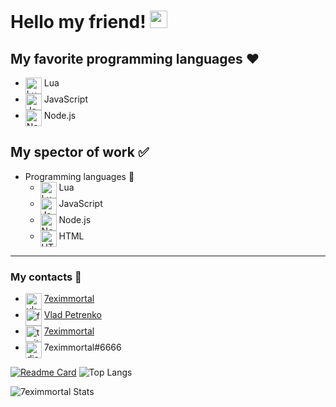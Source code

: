 # Hello my friend! <img src="https://emoji.discord.st/emojis/03138d04-37f4-449d-8c4c-12b266b24f34.gif" width="28px" alt="<3">

## My favorite programming languages ❤️

- <img align="top" alt="Lua" width="26px" src="https://www.nablawiki.ru/images/thumb/6/6a/Lua-logo-nolabel.svg/1200px-Lua-logo-nolabel.svg.png"/> Lua 
- <img align="top" alt="JavaScript" width="26px" src="https://img.icons8.com/color/48/000000/javascript--v2.png"/> JavaScript
- <img align="top" alt="Node.js" width="26px" src="https://nodejs.org/static/images/favicons/favicon.ico"/> Node.js

## My spector of work ✅

- Programming languages 📕
  - <img align="top" alt="Lua" width="26px" src="https://www.nablawiki.ru/images/thumb/6/6a/Lua-logo-nolabel.svg/1200px-Lua-logo-nolabel.svg.png"/> Lua 
  - <img align="top" alt="JavaScript" width="26px" src="https://img.icons8.com/color/48/000000/javascript--v2.png"/> JavaScript
  - <img align="top" alt="Node.js" width="26px" src="https://nodejs.org/static/images/favicons/favicon.ico"/> Node.js
  - <img align="top" alt="HTML" width="26px" src="https://img.icons8.com/color/48/000000/html-5--v1.png"/> HTML

____

### My contacts 📖
- <img align="top" alt="vk" width="26px" src="https://astro-centre.ru/wp-content/uploads/2021/01/photo.png"/> [7eximmortal](https://vk.com/7eximmortal) 
- <img align="top" alt="facebook" width="26px" src="https://img.icons8.com/color/96/000000/facebook-new.png"/> [Vlad Petrenko](https://www.facebook.com/profile.php?id=100073396981776)
- <img align="top" alt="twitter" width="26px" src="https://img.icons8.com/color/48/000000/twitter--v1.png"/> [7eximmortal](https://twitter.com/7eximmortal)
- <img align="top" alt="discord" width="26px" src="https://img.icons8.com/color/48/000000/discord-logo.png"/> 7eximmortal#6666

[![Readme Card](https://github-readme-stats.vercel.app/api/pin/?username=7eximmortal&repo=useful-links-for-developers&show_owner=true)](https://github.com/7eximmortal/useful-links-for-developers)
![Top Langs](https://github-readme-stats.vercel.app/api/top-langs/?username=7eximmortal&layout=compact)

![7eximmortal Stats](https://github-readme-stats.vercel.app/api?username=7eximmortal&hide=contribs,prs&show_icons=true&theme=tokyonight)
